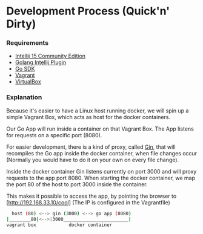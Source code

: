 # Development Process (Quick'n' Dirty)
### Requirements
- [Intellij 15 Community Edition](https://www.jetbrains.com/idea/download/)
- [Golang Intellij Plugin](https://plugins.jetbrains.com/plugin/5047?pr=idea)
- [Go SDK](https://golang.org/dl/)
- [Vagrant](https://www.vagrantup.com/downloads.html)
- [VirtualBox](https://www.virtualbox.org/wiki/Downloads)

### Explanation
Because it's easier to have a Linux host running docker, we will spin up a simple Vagrant Box, which acts as host for the docker containers.

Our Go App will run inside a container on that Vagrant Box. The App listens for requests on a specific port (8080).

For easier development, there is a kind of proxy, called [Gin](https://github.com/codegangsta/gin), that will recompiles the Go app inside the docker container, when file changes occur (Normally you would have to do it on your own on every file change).

Inside the docker container Gin listens currently on port 3000 and will proxy requests to the app port 8080.
When starting the docker container, we map the port 80 of the host to port 3000 inside the container.

This makes it possible to access the app, by pointing the browser to [http://192.168.33.10/cool] (The IP is configured in the Vagrantfile)

```sh
  host (80) <--> gin (3000) <--> go app (8080)
|________80|<-->|3000________________________|
vagrant box            docker container
```
